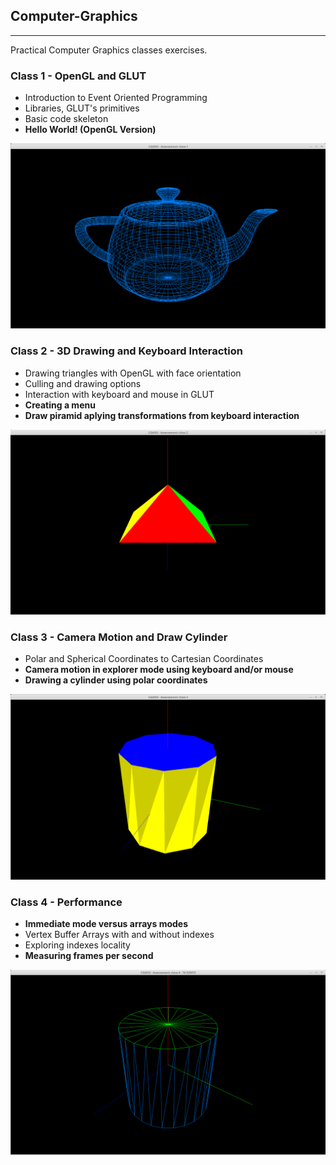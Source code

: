 ## Computer-Graphics
--------------------
Practical Computer Graphics classes exercises.


### Class 1 - OpenGL and GLUT
- Introduction to Event Oriented Programming
- Libraries, GLUT's primitives
- Basic code skeleton
- **Hello World! (OpenGL Version)**

![Class01](https://github.com/Pirata156/Computer-Graphics/blob/master/Class01/Result/Class01_HelloWorld.png "Hello World!")


### Class 2 - 3D Drawing and Keyboard Interaction
- Drawing triangles with OpenGL with face orientation
- Culling and drawing options
- Interaction with keyboard and mouse in GLUT
- **Creating a menu**
- **Draw piramid aplying transformations from keyboard interaction**

![Class02](https://github.com/Pirata156/Computer-Graphics/blob/master/Class02/Result/Class02_3dDrawing.png "3D Drawing")


### Class 3 - Camera Motion and Draw Cylinder
- Polar and Spherical Coordinates to Cartesian Coordinates
- **Camera motion in explorer mode using keyboard and/or mouse**
- **Drawing a cylinder using polar coordinates**

![Class03](https://github.com/Pirata156/Computer-Graphics/blob/master/Class03/Result/class03_camera_motion.png "Cylinder in Explorer Mode")


### Class 4 - Performance
- **Immediate mode versus arrays modes**
- Vertex Buffer Arrays with and without indexes
- Exploring indexes locality
- **Measuring frames per second**

![Class04](https://github.com/Pirata156/Computer-Graphics/blob/master/Class04/Result/class04_performance.png "Cylinder in Immediate Drawing Mode")

